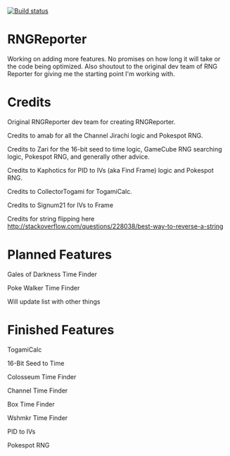 [![Build status](https://ci.appveyor.com/api/projects/status/github/Admiral-Fish/RNGReporter?branch=master&svg=true)](https://ci.appveyor.com/project/Admiral-Fish/rngreporter)

# RNGReporter
Working on adding more features. No promises on how long it will take or the code being optimized. Also shoutout to the original dev team of RNG Reporter for giving me the starting point I'm working with.

# Credits
Original RNGReporter dev team for creating RNGReporter. 

Credits to amab for all the Channel Jirachi logic and Pokespot RNG. 

Credits to Zari for the 16-bit seed to time logic, GameCube RNG searching logic, Pokespot RNG, and generally other advice. 

Credits to Kaphotics for PID to IVs (aka Find Frame) logic and Pokespot RNG. 

Credits to CollectorTogami for TogamiCalc.

Credits to Signum21 for IVs to Frame

Credits for string flipping here http://stackoverflow.com/questions/228038/best-way-to-reverse-a-string

# Planned Features 
Gales of Darkness Time Finder
 
Poke Walker Time Finder
 
Will update list with other things

# Finished Features
TogamiCalc

16-Bit Seed to Time

Colosseum Time Finder

Channel Time Finder

Box Time Finder

Wshmkr Time Finder

PID to IVs

Pokespot RNG

